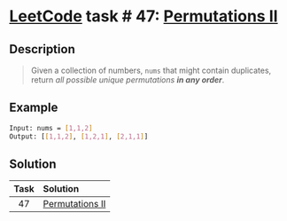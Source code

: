 # [LeetCode][leetcode] task # 47: [Permutations II][task]

Description
-----------

> Given a collection of numbers, `nums` that might contain duplicates,
> return _all possible unique permutations **in any order**_.

Example
-------

```sh
Input: nums = [1,1,2]
Output: [[1,1,2], [1,2,1], [2,1,1]]
```

Solution
--------

| Task | Solution                    |
|:----:|:----------------------------|
|  47  | [Permutations II][solution] |


[leetcode]: <http://leetcode.com/>
[task]: <https://leetcode.com/problems/permutations-ii/>
[solution]: <https://github.com/wellaxis/witalis-jkit/blob/main/module/tasks/src/main/java/com/witalis/jkit/tasks/core/task/leetcode/h1/p47/option/Practice.java>
